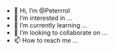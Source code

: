 - 👋 Hi, I’m @Peterrrol
- 👀 I’m interested in ...
- 🌱 I’m currently learning ...
- 💞️ I’m looking to collaborate on ...
- 📫 How to reach me ...

<!---
Peterrrol/Peterrrol is a ✨ special ✨ repository because its `README.md` (this file) appears on your GitHub profile.
You can click the Preview link to take a look at your changes.
--->
